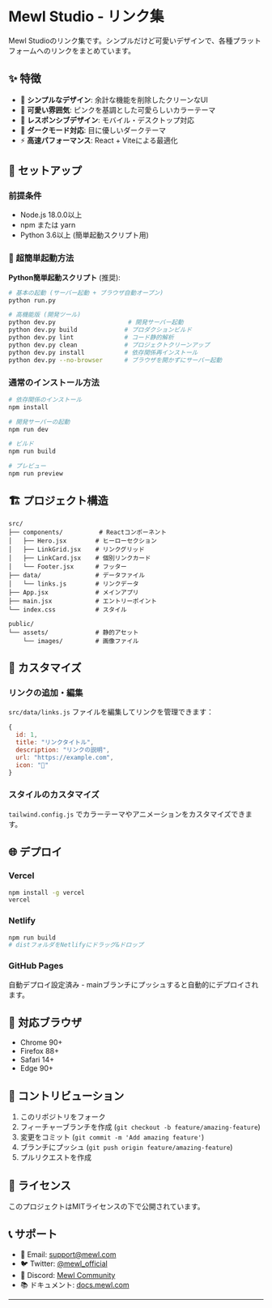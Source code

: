 # Mewl Studio - リンク集

Mewl Studioのリンク集です。シンプルだけど可愛いデザインで、各種プラットフォームへのリンクをまとめています。

## ✨ 特徴

- 🎯 **シンプルなデザイン**: 余計な機能を削除したクリーンなUI
- 🎨 **可愛い雰囲気**: ピンクを基調とした可愛らしいカラーテーマ
- 📱 **レスポンシブデザイン**: モバイル・デスクトップ対応
- 🌙 **ダークモード対応**: 目に優しいダークテーマ
- ⚡ **高速パフォーマンス**: React + Viteによる最適化

## 🚀 セットアップ

### 前提条件

- Node.js 18.0.0以上
- npm または yarn
- Python 3.6以上 (簡単起動スクリプト用)

### 🎯 超簡単起動方法

**Python簡単起動スクリプト** (推奨):

```bash
# 基本の起動 (サーバー起動 + ブラウザ自動オープン)
python run.py

# 高機能版 (開発ツール)
python dev.py                    # 開発サーバー起動
python dev.py build             # プロダクションビルド
python dev.py lint              # コード静的解析
python dev.py clean             # プロジェクトクリーンアップ
python dev.py install           # 依存関係再インストール
python dev.py --no-browser      # ブラウザを開かずにサーバー起動
```

### 通常のインストール方法

```bash
# 依存関係のインストール
npm install

# 開発サーバーの起動
npm run dev

# ビルド
npm run build

# プレビュー
npm run preview
```

## 🏗️ プロジェクト構造

```
src/
├── components/          # Reactコンポーネント
│   ├── Hero.jsx        # ヒーローセクション
│   ├── LinkGrid.jsx    # リンクグリッド
│   ├── LinkCard.jsx    # 個別リンクカード
│   └── Footer.jsx      # フッター
├── data/               # データファイル
│   └── links.js        # リンクデータ
├── App.jsx             # メインアプリ
├── main.jsx            # エントリーポイント
└── index.css           # スタイル

public/
└── assets/             # 静的アセット
    └── images/         # 画像ファイル
```

## 🎨 カスタマイズ

### リンクの追加・編集

`src/data/links.js` ファイルを編集してリンクを管理できます：

```javascript
{
  id: 1,
  title: "リンクタイトル",
  description: "リンクの説明",
  url: "https://example.com",
  icon: "🎯"
}
```

### スタイルのカスタマイズ

`tailwind.config.js` でカラーテーマやアニメーションをカスタマイズできます。

## 🌐 デプロイ

### Vercel

```bash
npm install -g vercel
vercel
```

### Netlify

```bash
npm run build
# distフォルダをNetlifyにドラッグ&ドロップ
```

### GitHub Pages

自動デプロイ設定済み - mainブランチにプッシュすると自動的にデプロイされます。

## 📱 対応ブラウザ

- Chrome 90+
- Firefox 88+
- Safari 14+
- Edge 90+

## 🤝 コントリビューション

1. このリポジトリをフォーク
2. フィーチャーブランチを作成 (`git checkout -b feature/amazing-feature`)
3. 変更をコミット (`git commit -m 'Add amazing feature'`)
4. ブランチにプッシュ (`git push origin feature/amazing-feature`)
5. プルリクエストを作成

## 📄 ライセンス

このプロジェクトはMITライセンスの下で公開されています。

## 📞 サポート

- 📧 Email: support@mewl.com
- 🐦 Twitter: [@mewl_official](https://twitter.com/mewl_official)
- 💬 Discord: [Mewl Community](https://discord.gg/mewl)
- 📚 ドキュメント: [docs.mewl.com](https://docs.mewl.com)

---
